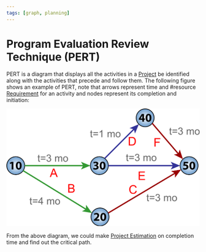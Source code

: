 ```yaml
---
tags: [graph, planning]
---
```


# Program Evaluation Review Technique (PERT)

PERT is a diagram that displays all the activities in a
[Project](202303251004.md) be identified along with the activities that precede
and follow them. The following figure shows an example of PERT, note that arrows
represent time and #resource [Requirement](202303251303.md) for an activity and
nodes represent its completion and initiation:

![PERT diagram](pic/pert-diagram.png)

From the above diagram, we could make [Project Estimation](202305132135.md) on
completion time and find out the critical path.
